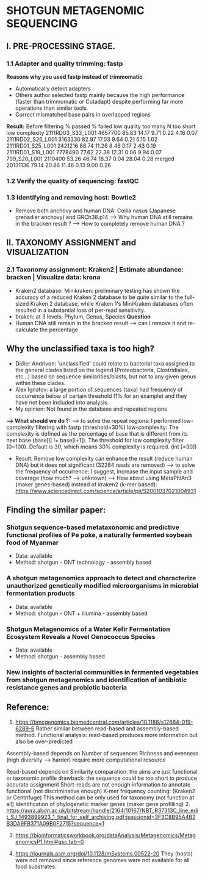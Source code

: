 # SHOTGUN METAGENOMIC SEQUENCING

## I. PRE-PROCESSING STAGE.
### 1.1 Adapter and quality trimming: fastp
**Reasons why you used fastp instead of trimmomatic**
- Automatically detect adapters
- Others author selected fastp mainly because the high performance (faster than trimmomatic or Cutadapt) despite performing far more operations than similar tools.
- Correct mismatched base pairs in overlapped regions

**Result:**
	Before filtering	% passed	% failed	low quality	too many N	too short	low complexity
2111RD03_S33_L001	4657700	85.83	14.17	9.71	0.22	4.16	0.07
2111RD02_S26_L001	3163330	82.97	17.03	9.64	0.21	6.15	1.02
2111RD01_S25_L001	2421216	88.74	11.26	8.48	0.17	2.43	0.19
2111RD01_S19_L001	7778490	77.62	22.38	12.31	0.06	9.94	0.07
709_S20_L001	2110400	53.26	46.74	18.37	0.04	28.04	0.28
merged	20131136	79.14	20.86	11.46	0.13	9.00	0.26

### 1.2 Verify the quality of sequencing: fastQC

### 1.3 Identifying and removing host: Bowtie2
- Remove both anchovy and human DNA: Coilia nasus (Japanese grenadier anchovy) and GRCh38.p14
--> Why human DNA still remains in the bracken result ?
--> How to completely remove human DNA ?

## II. TAXONOMY ASSIGNMENT and VISUALIZATION
### 2.1 Taxonomy assignment: Kraken2 | Estimate abundance: bracken | Visualize data: krona   
- Kraken2 database: Minikraken: preliminary testing has shown the accuracy of a reduced Kraken 2 database to be quite similar to the full-sized Kraken 2 database, while Kraken 1's MiniKraken databases often resulted in a substantial loss of per-read sensitivity.
- braken: at 3 levels: Phylum, Genus, Species
**Question**
- Human DNA still remain in the bracken result --> can I remove it and re-calculate the percentage

## Why the unclassified taxa is too high?
- Didier Andrivon: 'unclassified' could relate to bacterial taxa assigned to the general clades listed on the legend (Proteobacteria, Clostridiales, etc...) based on sequence similarities/blasts, but not to any given genus within these clades.
- Alex Ignatov: a large portion of sequences (taxa) had frequency of occurrence below of certain threshold (1% for an example) and they have not been included into analysis.
- My opinion: Not found in the database and repeated regions

 **--> What should we do ?:**
 --> to solve the repeat regions: I performed low-complexity filtering with fastp (threshold=30%)
 low-complexity: The complexity is defined as the percentage of base that is different from its next base (base[i] != base[i+1]).
 The threshold for low complexity filter (0~100). Default is 30, which means 30% complexity is required. (int [=30])
 - Result: Remove low complexity can enhance the result (reduce human DNA) but it does not significant (32284 reads are removed)
 --> to solve the frequency of occurrence: I suggest, increase the input sample and coverage (how much? --> unknown)
 --> How about using MetaPhlAn3 (maker genes-based) instead of kraken2 (k-mer based): https://www.sciencedirect.com/science/article/pii/S2001037021004931

## Finding the similar paper:
### Shotgun sequence-based metataxonomic and predictive functional profiles of Pe poke, a naturally fermented soybean food of Myanmar
- Data: available
- Method: shotgun - ONT technology - assembly based

### A shotgun metagenomics approach to detect and characterize unauthorized genetically modified microorganisms in microbial fermentation products
- Data: available
- Method: shotgun - ONT + illumina - assembly based

### Shotgun Metagenomics of a Water Kefir Fermentation Ecosystem Reveals a Novel Oenococcus Species
- Data: available
- Method: shotgun - assembly based

### New insights of bacterial communities in fermented vegetables from shotgun metagenomics and identification of antibiotic resistance genes and probiotic bacteria

## Reference:
1. https://bmcgenomics.biomedcentral.com/articles/10.1186/s12864-019-6289-6
Rather similar between read-based and assembly-based method. Functional analysis: read-based produces more information but also be over-predicted

Assembly-based depends on
    Number of sequences
    Richness and evenness (high diversity --> harder)
    require more computational resource

Read-based depends on
    Similarity comparation:
        the aims are just functional or taxonomic profile 
        drawback: the sequence could be too short to produce accurate assignment
        Short-reads are not enough information to annotate functional (not discriminative enough)
    K-mer frequency counting: (Kraken2 or Centrifuge)
        This method can be only used for taxonomy (not function at all)
    Identification of phylogenetic marker genes (maker gene profilling)
2. https://aura.abdn.ac.uk/bitstream/handle/2164/10167/NBT_R37313C_line_edit_SJ_1493899923_1_final_for_self_archiving.pdf;jsessionid=3F3C8B95A4B2B3DA9FB371A09B0F2715?sequence=1

3. https://bioinformaticsworkbook.org/dataAnalysis/Metagenomics/MetagenomicsP1.html#gsc.tab=0   

4. https://journals.asm.org/doi/10.1128/mSystems.00522-20
    They (hosts) were not removed since reference genomes were not available for all food substrates.
